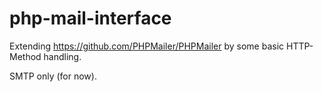 # php-mail-interface

Extending https://github.com/PHPMailer/PHPMailer by some basic HTTP-Method handling.

SMTP only (for now).
